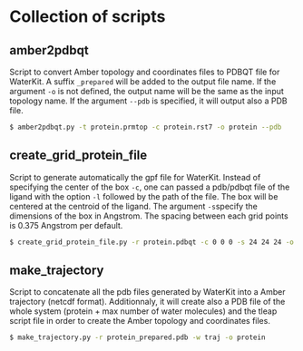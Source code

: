 # Collection of scripts

## amber2pdbqt

Script to convert Amber topology and coordinates files to PDBQT file for WaterKit. A suffix ```_prepared``` will be added to the output file name. If the argument ```-o``` is not defined, the output name will be the same as the input topology name. If the argument ```--pdb``` is specified, it will output also a PDB file.

```bash
$ amber2pdbqt.py -t protein.prmtop -c protein.rst7 -o protein --pdb
```

## create_grid_protein_file

Script to generate automatically the gpf file for WaterKit. Instead of specifying the center of the box ```-c```, one can passed a pdb/pdbqt file of the ligand with the option ```-l``` followed by the path of the file. The box will be centered at the centroid of the ligand. The argument ```-s```specify the dimensions of the box in Angstrom. The spacing between each grid points is 0.375 Angstrom per default.

```bash
$ create_grid_protein_file.py -r protein.pdbqt -c 0 0 0 -s 24 24 24 -o protein.gpf
```

## make_trajectory

Script to concatenate all the pdb files generated by WaterKit into a Amber trajectory (netcdf format). Additionnaly, it will create also a PDB file of the whole system (protein + max number of water molecules) and the tleap script file in order to create the Amber topology and coordinates files.

```bash
$ make_trajectory.py -r protein_prepared.pdb -w traj -o protein
```
